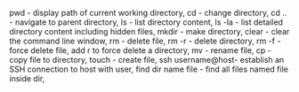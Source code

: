 pwd - display path of current working directory,
cd - change directory,
cd .. - navigate to parent directory,
ls - list directory content,
ls -la - list detailed directory content including hidden files,
mkdir - make directory,
clear - clear the command line window,
rm - delete file,
rm -r - delete directory,
rm -f - force delete file, add r to force delete a directory,
mv - rename file,
cp - copy file to directory, 
touch - create file,
ssh username@host- establish an SSH connection to host with user,
find dir name file - find all files named file inside dir, 
